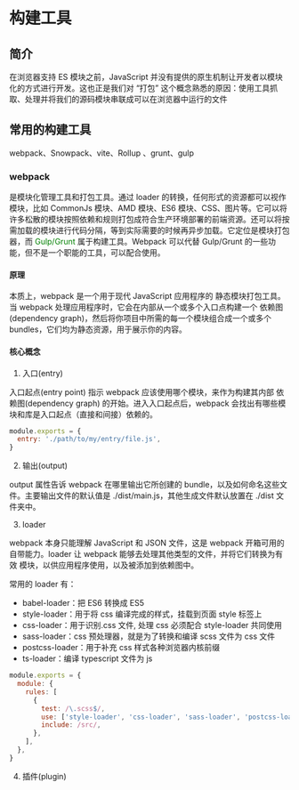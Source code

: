 # 构建工具

## 简介

在浏览器支持 ES 模块之前，JavaScript 并没有提供的原生机制让开发者以模块化的方式进行开发。这也正是我们对 “打包” 这个概念熟悉的原因：使用工具抓取、处理并将我们的源码模块串联成可以在浏览器中运行的文件

## 常用的构建工具

webpack、Snowpack、vite、Rollup 、grunt、gulp

### webpack

是模块化管理工具和打包工具。通过 loader 的转换，任何形式的资源都可以视作模块，比如 CommonJs 模块、AMD 模块、ES6 模块、CSS、图片等。它可以将许多松散的模块按照依赖和规则打包成符合生产环境部署的前端资源。还可以将按需加载的模块进行代码分隔，等到实际需要的时候再异步加载。它定位是模块打包器，而 <span style="color:green">Gulp/Grunt</span> 属于构建工具。Webpack 可以代替 Gulp/Grunt 的一些功能，但不是一个职能的工具，可以配合使用。

#### 原理

本质上，webpack 是一个用于现代 JavaScript 应用程序的 静态模块打包工具。当 webpack 处理应用程序时，它会在内部从一个或多个入口点构建一个 依赖图(dependency graph)，然后将你项目中所需的每一个模块组合成一个或多个 bundles，它们均为静态资源，用于展示你的内容。

#### 核心概念

1. 入口(entry)

入口起点(entry point) 指示 webpack 应该使用哪个模块，来作为构建其内部 依赖图(dependency graph) 的开始。进入入口起点后，webpack 会找出有哪些模块和库是入口起点（直接和间接）依赖的。

```javascript
module.exports = {
  entry: './path/to/my/entry/file.js',
}
```

2. 输出(output)

output 属性告诉 webpack 在哪里输出它所创建的 bundle，以及如何命名这些文件。主要输出文件的默认值是 ./dist/main.js，其他生成文件默认放置在 ./dist 文件夹中。

3. loader

webpack 本身只能理解 JavaScript 和 JSON 文件，这是 webpack 开箱可用的自带能力。loader 让 webpack 能够去处理其他类型的文件，并将它们转换为有效 模块，以供应用程序使用，以及被添加到依赖图中。

常用的 loader 有：

- babel-loader：把 ES6 转换成 ES5
- style-loader：用于将 css 编译完成的样式，挂载到页面 style 标签上
- css-loader：用于识别.css 文件, 处理 css 必须配合 style-loader 共同使用
- sass-loader：css 预处理器，就是为了转换和编译 scss 文件为 css 文件
- postcss-loader：用于补充 css 样式各种浏览器内核前缀
- ts-loader：编译 typescript 文件为 js

```js
module.exports = {
  module: {
    rules: [
      {
        test: /\.scss$/,
        use: ['style-loader', 'css-loader', 'sass-loader', 'postcss-loader'],
        include: /src/,
      },
    ],
  },
}
```

4. 插件(plugin)
